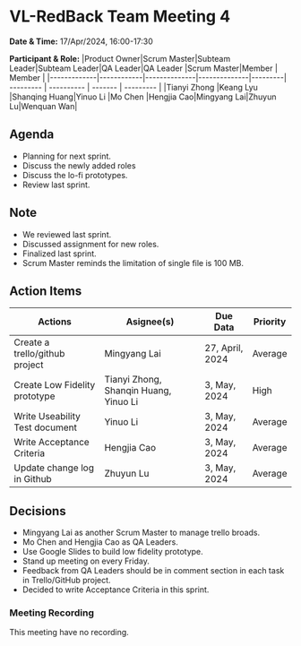 # VL-RedBack Team Meeting 4

**Date & Time:** 17/Apr/2024, 16:00-17:30

**Participant & Role:**
|Product Owner|Scrum Master|Subteam Leader|Subteam Leader|QA Leader|QA Leader  |Scrum Master|Member   | Member    |
|-------------|------------|--------------|--------------|---------| --------- | ---------- | ------- | --------- |
|Tianyi Zhong |Keang Lyu   |Shanqing Huang|Yinuo Li      |Mo Chen  |Hengjia Cao|Mingyang Lai|Zhuyun Lu|Wenquan Wan|

## Agenda

- Planning for next sprint. 
- Discuss the newly added roles
- Discuss the lo-fi prototypes.
- Review last sprint.

## Note

- We reviewed last sprint.
- Discussed assignment for new roles.
- Finalized last sprint.
- Scrum Master reminds the limitation of single file is 100 MB.

## Action Items

|Actions|Asignee(s)|Due Data|Priority|
|-|-|-|-|
|Create a trello/github project |Mingyang Lai|27, April, 2024|Average|
|Create Low Fidelity prototype|Tianyi Zhong, Shanqin Huang, Yinuo Li|3, May, 2024|High|
|Write Useability Test document|Yinuo Li|3, May, 2024|Average|
|Write Acceptance Criteria |Hengjia  Cao|3, May, 2024|Average|
|Update change log in Github|Zhuyun Lu|3, May, 2024|Average|

## Decisions

- Mingyang Lai as another Scrum Master to manage trello broads.
- Mo Chen and Hengjia Cao as QA Leaders.
- Use Google Slides to build low fidelity prototype.
- Stand up meeting on every Friday.
- Feedback from QA Leaders should be in comment section in each task in Trello/GitHub project.
- Decided to write Acceptance Criteria in this sprint.

### Meeting Recording

This meeting have no recording.
